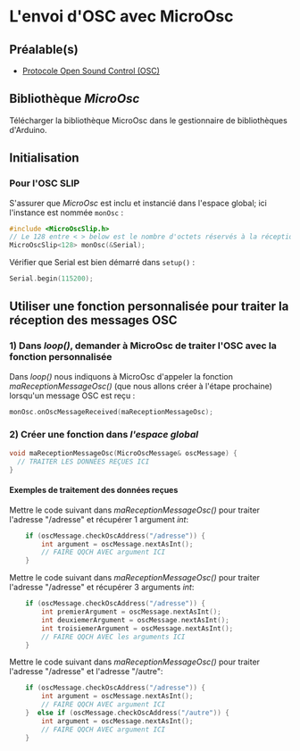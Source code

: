 # L'envoi d'OSC avec MicroOsc

## Préalable(s)

- [Protocole Open Sound Control (OSC)](osc/protocole.md)

## Bibliothèque *MicroOsc*

Télécharger la bibliothèque MicroOsc dans le gestionnaire de bibliothèques d'Arduino.

## Initialisation

### Pour l'OSC SLIP

S'assurer que *MicroOsc* est inclu et instancié dans l'espace global; ici l'instance est nommée `monOsc` :
```cpp
#include <MicroOscSlip.h>
// Le 128 entre < > below est le nombre d'octets réservés à la réception de messages.
MicroOscSlip<128> monOsc(&Serial);
```

Vérifier que Serial est bien démarré dans `setup()` :
```cpp
Serial.begin(115200);
```

## Utiliser une fonction personnalisée pour traiter la réception des messages OSC

### 1) Dans _loop()_, demander à MicroOsc de traiter l'OSC avec la fonction personnalisée 

Dans _loop()_ nous indiquons à MicroOsc d'appeler la fonction _maReceptionMessageOsc()_ (que nous allons créer à l'étape prochaine) lorsqu'un message OSC est reçu :
```cpp
monOsc.onOscMessageReceived(maReceptionMessageOsc);
```

### 2) Créer une fonction dans _l'espace global_

```cpp
void maReceptionMessageOsc(MicroOscMessage& oscMessage) {
  // TRAITER LES DONNÉES REÇUES ICI
}
```
#### Exemples de traitement des données reçues

Mettre le code suivant dans _maReceptionMessageOsc()_ pour traiter l'adresse "/adresse" et récupérer 1 argument _int_:
```cpp
    if (oscMessage.checkOscAddress("/adresse")) {
        int argument = oscMessage.nextAsInt();
        // FAIRE QQCH AVEC argument ICI
    } 
```

Mettre le code suivant dans _maReceptionMessageOsc()_ pour traiter l'adresse "/adresse" et récupérer 3 arguments _int_:
```cpp
    if (oscMessage.checkOscAddress("/adresse")) {
        int premierArgument = oscMessage.nextAsInt();
        int deuxiemerArgument = oscMessage.nextAsInt();
        int troisiemerArgument = oscMessage.nextAsInt();
        // FAIRE QQCH AVEC les arguments ICI
    } 
``` 

Mettre le code suivant dans _maReceptionMessageOsc()_ pour traiter l'adresse "/adresse" et l'adresse "/autre":
```cpp
    if (oscMessage.checkOscAddress("/adresse")) {
        int argument = oscMessage.nextAsInt();
        // FAIRE QQCH AVEC argument ICI
    }  else if (oscMessage.checkOscAddress("/autre")) {
        int argument = oscMessage.nextAsInt();
        // FAIRE QQCH AVEC argument ICI
    }   
```



